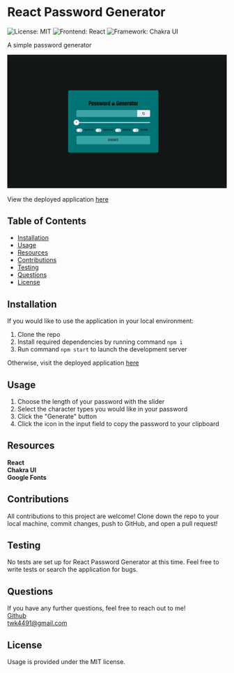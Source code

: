 # React Password Generator

![License: MIT](https://img.shields.io/badge/License-MIT-yellow.svg?style=for-the-badge&logo=appveyor) ![Frontend: React](https://img.shields.io/badge/Frontend-React-blue?style=for-the-badge&logo=appveyor) ![Framework: Chakra UI](https://img.shields.io/badge/Framework-Chakra%20UI-red?style=for-the-badge&logo=appveyor)

A simple password generator

<img src = "public/pwgen.png" alt="screenshot of password generator">

View the deployed application <a href = "https://react-passwordgen.netlify.app/">here</a>

## Table of Contents

- [Installation](#installation)
- [Usage](#usage)
- [Resources](#resources)
- [Contributions](#contributions)
- [Testing](#testing)
- [Questions](#questions)
- [License](#license)

## Installation

If you would like to use the application in your local environment:

1. Clone the repo
2. Install required dependencies by running command `npm i`
3. Run command `npm start` to launch the development server

Otherwise, visit the deployed application <a href = "https://react-passwordgen.netlify.app/">here</a>

## Usage

1. Choose the length of your password with the slider
2. Select the character types you would like in your password
3. Click the "Generate" button
4. Click the icon in the input field to copy the password to your clipboard

## Resources

**React** <br>
**Chakra UI** <br>
**Google Fonts** <br>

## Contributions

All contributions to this project are welcome! Clone down the repo to your local machine, commit changes, push to GitHub, and open a pull request!

## Testing

No tests are set up for React Password Generator at this time. Feel free to write tests or search the application for bugs.

## Questions

If you have any further questions, feel free to reach out to me! <br>
<a href='https://www.github.com/twkirkpatrick'>Github</a> <br>
<a href='mailto:twk4491@gmail.com'>twk4491@gmail.com</a>

## License

Usage is provided under the MIT license.
